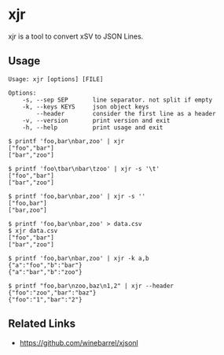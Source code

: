 # xjr

xjr is a tool to convert xSV to JSON Lines.

## Usage

```
Usage: xjr [options] [FILE]

Options:
    -s, --sep SEP       line separator. not split if empty
    -k, --keys KEYS     json object keys
        --header        consider the first line as a header
    -v, --version       print version and exit
    -h, --help          print usage and exit
```

```
$ printf 'foo,bar\nbar,zoo' | xjr
["foo","bar"]
["bar","zoo"]

$ printf 'foo\tbar\nbar\tzoo' | xjr -s '\t'
["foo","bar"]
["bar","zoo"]

$ printf 'foo,bar\nbar,zoo' | xjr -s ''
["foo,bar"]
["bar,zoo"]

$ printf 'foo,bar\nbar,zoo' > data.csv
$ xjr data.csv
["foo","bar"]
["bar","zoo"]

$ printf 'foo,bar\nbar,zoo' | xjr -k a,b
{"a":"foo","b":"bar"}
{"a":"bar","b":"zoo"}

$ printf "foo,bar\nzoo,baz\n1,2" | xjr --header
{"foo":"zoo","bar":"baz"}
{"foo":"1","bar":"2"}
```

## Related Links

* https://github.com/winebarrel/xjsonl
